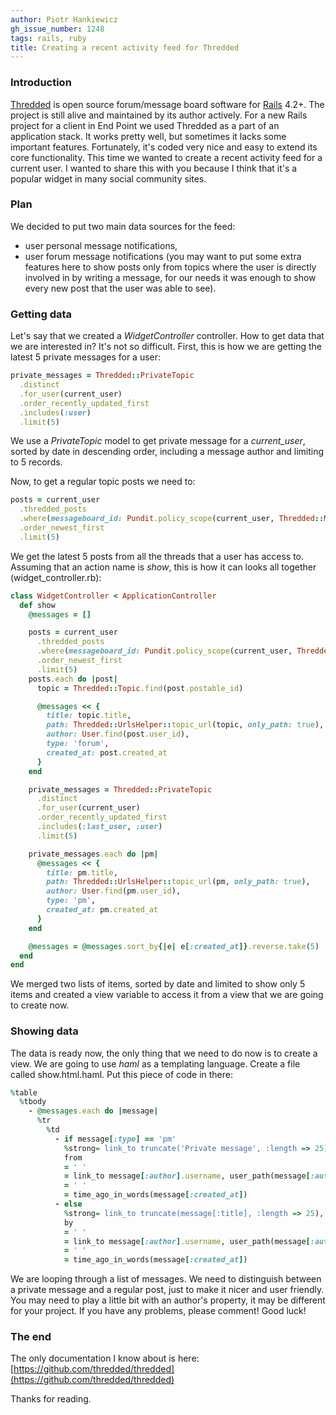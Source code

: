 ```yaml
---
author: Piotr Hankiewicz
gh_issue_number: 1248
tags: rails, ruby
title: Creating a recent activity feed for Thredded
---
```


### Introduction

[Thredded](https://github.com/thredded/thredded) is open source forum/message board software for [Rails](http://rubyonrails.org/) 4.2+. The project is still alive and maintained by its author actively. For a new Rails project for a client in End Point we used Thredded as a part of an application stack. It works pretty well, but sometimes it lacks some important features. Fortunately, it's coded very nice and easy to extend its core functionality. This time we wanted to create a recent activity feed for a current user. I wanted to share this with you because I think that it's a popular widget in many social community sites.

### Plan

We decided to put two main data sources for the feed:

- user personal message notifications,
- user forum message notifications (you may want to put some extra features here to show posts only from topics where the user is directly involved in by writing a message, for our needs it was enough to show every new post that the user was able to see).

### Getting data

Let's say that we created a *WidgetController* controller. How to get data that we are interested in? It's not so difficult. First, this is how we are getting the latest 5 private messages for a user:

```ruby
private_messages = Thredded::PrivateTopic
  .distinct
  .for_user(current_user)
  .order_recently_updated_first
  .includes(:user)
  .limit(5)
```

We use a *PrivateTopic* model to get private message for a *current_user*, sorted by date in descending order, including a message author and limiting to 5 records.

Now, to get a regular topic posts we need to:

```ruby
posts = current_user
  .thredded_posts
  .where(messageboard_id: Pundit.policy_scope(current_user, Thredded::Messageboard.all).pluck(:id))
  .order_newest_first
  .limit(5)
```

We get the latest 5 posts from all the threads that a user has access to. Assuming that an action name is *show*, this is how it can looks all together (widget_controller.rb):

```ruby
class WidgetController < ApplicationController
  def show
    @messages = []

    posts = current_user
      .thredded_posts
      .where(messageboard_id: Pundit.policy_scope(current_user, Thredded::Messageboard.all).pluck(:id))
      .order_newest_first
      .limit(5)
    posts.each do |post|
      topic = Thredded::Topic.find(post.postable_id)

      @messages << {
        title: topic.title,
        path: Thredded::UrlsHelper::topic_url(topic, only_path: true),
        author: User.find(post.user_id),
        type: 'forum',
        created_at: post.created_at
      }
    end

    private_messages = Thredded::PrivateTopic
      .distinct
      .for_user(current_user)
      .order_recently_updated_first
      .includes(:last_user, :user)
      .limit(5)

    private_messages.each do |pm|
      @messages << {
        title: pm.title,
        path: Thredded::UrlsHelper::topic_url(pm, only_path: true),
        author: User.find(pm.user_id),
        type: 'pm',
        created_at: pm.created_at
      }
    end

    @messages = @messages.sort_by{|e| e[:created_at]}.reverse.take(5)
  end
end
```

We merged two lists of items, sorted by date and limited to show only 5 items and created a view variable to access it from a view that we are going to create now.

### Showing data

The data is ready now, the only thing that we need to do now is to create a view. We are going to use *haml* as a templating language. Create a file called show.html.haml. Put this piece of code in there:

```ruby
%table
  %tbody
    - @messages.each do |message|
      %tr
        %td
          - if message[:type] == 'pm'
            %strong= link_to truncate('Private message', :length => 25), message[:path]
            from
            = ' '
            = link_to message[:author].username, user_path(message[:author])
            = ' '
            = time_ago_in_words(message[:created_at])
          - else
            %strong= link_to truncate(message[:title], :length => 25), message[:path]
            by
            = ' '
            = link_to message[:author].username, user_path(message[:author])
            = ' '
            = time_ago_in_words(message[:created_at])
```

We are looping through a list of messages. We need to distinguish between a private message and a regular post, just to make it nicer and user friendly. You may need to play a little bit with an author's property, it may be different for your project. If you have any problems, please comment! Good luck!

### The end

The only documentation I know about is here: [https://github.com/thredded/thredded](https://github.com/thredded/thredded)

Thanks for reading.


